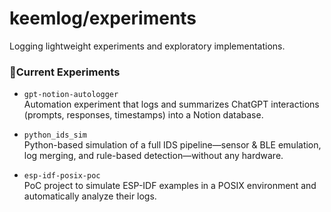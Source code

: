 # keemlog/experiments
Logging lightweight experiments and exploratory implementations.


### 📁Current Experiments
- `gpt-notion-autologger`  
  Automation experiment that logs and summarizes ChatGPT interactions (prompts, responses, timestamps) into a Notion database.

- `python_ids_sim`  
  Python-based simulation of a full IDS pipeline—sensor & BLE emulation, log merging, and rule-based detection—without any hardware.

- `esp-idf-posix-poc`  
  PoC project to simulate ESP-IDF examples in a POSIX environment and automatically analyze their logs.  
